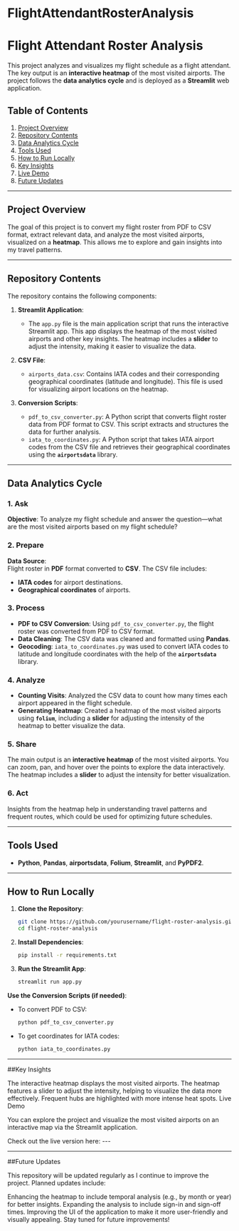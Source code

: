 # FlightAttendantRosterAnalysis
# Flight Attendant Roster Analysis

This project analyzes and visualizes my flight schedule as a flight attendant. The key output is an **interactive heatmap** of the most visited airports. The project follows the **data analytics cycle** and is deployed as a **Streamlit** web application.

## Table of Contents
1. [Project Overview](#project-overview)
2. [Repository Contents](#repository-contents)
3. [Data Analytics Cycle](#data-analytics-cycle)
4. [Tools Used](#tools-used)
5. [How to Run Locally](#how-to-run-locally)
6. [Key Insights](#key-insights)
7. [Live Demo](#live-demo)
8. [Future Updates](#future-updates)

---

## Project Overview
The goal of this project is to convert my flight roster from PDF to CSV format, extract relevant data, and analyze the most visited airports, visualized on a **heatmap**. This allows me to explore and gain insights into my travel patterns.

---

## Repository Contents

The repository contains the following components:

1. **Streamlit Application**:
   - The `app.py` file is the main application script that runs the interactive Streamlit app. This app displays the heatmap of the most visited airports and other key insights. The heatmap includes a **slider** to adjust the intensity, making it easier to visualize the data.

2. **CSV File**:
   - `airports_data.csv`: Contains IATA codes and their corresponding geographical coordinates (latitude and longitude). This file is used for visualizing airport locations on the heatmap.

3. **Conversion Scripts**:
   - `pdf_to_csv_converter.py`: A Python script that converts flight roster data from PDF format to CSV. This script extracts and structures the data for further analysis.
   - `iata_to_coordinates.py`: A Python script that takes IATA airport codes from the CSV file and retrieves their geographical coordinates using the **`airportsdata`** library.

---

## Data Analytics Cycle

### 1. Ask
**Objective**: To analyze my flight schedule and answer the question—what are the most visited airports based on my flight schedule?

### 2. Prepare
**Data Source**:  
Flight roster in **PDF** format converted to **CSV**. The CSV file includes:
- **IATA codes** for airport destinations.
- **Geographical coordinates** of airports.

### 3. Process
- **PDF to CSV Conversion**: Using `pdf_to_csv_converter.py`, the flight roster was converted from PDF to CSV format.
- **Data Cleaning**: The CSV data was cleaned and formatted using **Pandas**.
- **Geocoding**: `iata_to_coordinates.py` was used to convert IATA codes to latitude and longitude coordinates with the help of the **`airportsdata`** library.

### 4. Analyze
- **Counting Visits**: Analyzed the CSV data to count how many times each airport appeared in the flight schedule.
- **Generating Heatmap**: Created a heatmap of the most visited airports using **`folium`**, including a **slider** for adjusting the intensity of the heatmap to better visualize the data.

### 5. Share
The main output is an **interactive heatmap** of the most visited airports. You can zoom, pan, and hover over the points to explore the data interactively. The heatmap includes a **slider** to adjust the intensity for better visualization.

### 6. Act
Insights from the heatmap help in understanding travel patterns and frequent routes, which could be used for optimizing future schedules.

---

## Tools Used
- **Python**, **Pandas**, **airportsdata**, **Folium**, **Streamlit**, and **PyPDF2**.

---

## How to Run Locally

1. **Clone the Repository**:
   ```bash
   git clone https://github.com/yourusername/flight-roster-analysis.git
   cd flight-roster-analysis
2. **Install Dependencies**: 
    ```bash
    pip install -r requirements.txt

3. **Run the Streamlit App**:
   ```bash
   streamlit run app.py


**Use the Conversion Scripts (if needed)**:
- To convert PDF to CSV:
  ```bash
  python pdf_to_csv_converter.py

- To get coordinates for IATA codes:
  ```bash
  python iata_to_coordinates.py

---

##Key Insights

The interactive heatmap displays the most visited airports.
The heatmap features a slider to adjust the intensity, helping to visualize the data more effectively.
Frequent hubs are highlighted with more intense heat spots.
Live Demo

You can explore the project and visualize the most visited airports on an interactive map via the Streamlit application.

Check out the live version here: ---

---

##Future Updates

This repository will be updated regularly as I continue to improve the project. Planned updates include:

Enhancing the heatmap to include temporal analysis (e.g., by month or year) for better insights.
Expanding the analysis to include sign-in and sign-off times.
Improving the UI of the application to make it more user-friendly and visually appealing.
Stay tuned for future improvements!
